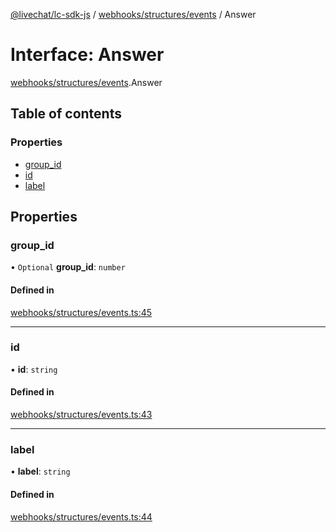 [@livechat/lc-sdk-js](../README.md) / [webhooks/structures/events](../modules/webhooks_structures_events.md) / Answer

# Interface: Answer

[webhooks/structures/events](../modules/webhooks_structures_events.md).Answer

## Table of contents

### Properties

- [group\_id](webhooks_structures_events.Answer.md#group_id)
- [id](webhooks_structures_events.Answer.md#id)
- [label](webhooks_structures_events.Answer.md#label)

## Properties

### group\_id

• `Optional` **group\_id**: `number`

#### Defined in

[webhooks/structures/events.ts:45](https://github.com/livechat/lc-sdk-js/blob/5f5afdd/src/webhooks/structures/events.ts#L45)

___

### id

• **id**: `string`

#### Defined in

[webhooks/structures/events.ts:43](https://github.com/livechat/lc-sdk-js/blob/5f5afdd/src/webhooks/structures/events.ts#L43)

___

### label

• **label**: `string`

#### Defined in

[webhooks/structures/events.ts:44](https://github.com/livechat/lc-sdk-js/blob/5f5afdd/src/webhooks/structures/events.ts#L44)

